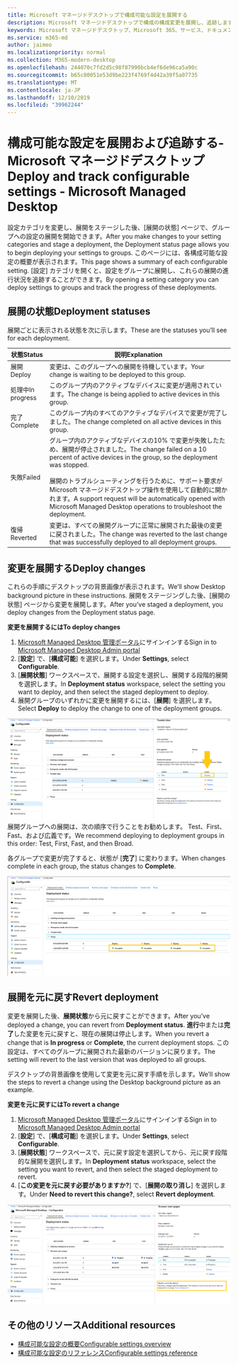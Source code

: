 ```yaml
---
title: Microsoft マネージドデスクトップで構成可能な設定を展開する
description: Microsoft マネージドデスクトップで構成の構成変更を展開し、追跡します。
keywords: Microsoft マネージドデスクトップ、Microsoft 365、サービス、ドキュメント、展開、段階的展開、構成可能な設定
ms.service: m365-md
author: jaimeo
ms.localizationpriority: normal
ms.collection: M365-modern-desktop
ms.openlocfilehash: 244070c7fd2d5c98f87990bcb4ef6de96ca5a90c
ms.sourcegitcommit: b65c80051e53d9be223f4769f4d42a39f5a07735
ms.translationtype: MT
ms.contentlocale: ja-JP
ms.lasthandoff: 12/10/2019
ms.locfileid: "39962244"
---
```

# <a name="deploy-and-track-configurable-settings---microsoft-managed-desktop"></a><span data-ttu-id="b8f53-104">構成可能な設定を展開および追跡する-Microsoft マネージドデスクトップ</span><span class="sxs-lookup"><span data-stu-id="b8f53-104">Deploy and track configurable settings - Microsoft Managed Desktop</span></span>

<span data-ttu-id="b8f53-105">設定カテゴリを変更し、展開をステージした後、[展開の状態] ページで、グループへの設定の展開を開始できます。</span><span class="sxs-lookup"><span data-stu-id="b8f53-105">After you make changes to your setting categories and stage a deployment, the Deployment status page allows you to begin deploying your settings to groups.</span></span> <span data-ttu-id="b8f53-106">このページには、各構成可能な設定の概要が表示されます。</span><span class="sxs-lookup"><span data-stu-id="b8f53-106">This page shows a summary of each configurable setting.</span></span> <span data-ttu-id="b8f53-107">[設定] カテゴリを開くと、設定をグループに展開し、これらの展開の進行状況を追跡することができます。</span><span class="sxs-lookup"><span data-stu-id="b8f53-107">By opening a setting category you can deploy settings to groups and track the progress of these deployments.</span></span>

## <a name="deployment-statuses"></a><span data-ttu-id="b8f53-108">展開の状態</span><span class="sxs-lookup"><span data-stu-id="b8f53-108">Deployment statuses</span></span> 

<span data-ttu-id="b8f53-109">展開ごとに表示される状態を次に示します。</span><span class="sxs-lookup"><span data-stu-id="b8f53-109">These are the statuses you’ll see for each deployment.</span></span>

<span data-ttu-id="b8f53-110">状態</span><span class="sxs-lookup"><span data-stu-id="b8f53-110">Status</span></span>  | <span data-ttu-id="b8f53-111">説明</span><span class="sxs-lookup"><span data-stu-id="b8f53-111">Explanation</span></span> 
--- | --- 
<span data-ttu-id="b8f53-112">展開</span><span class="sxs-lookup"><span data-stu-id="b8f53-112">Deploy</span></span> | <span data-ttu-id="b8f53-113">変更は、このグループへの展開を待機しています。</span><span class="sxs-lookup"><span data-stu-id="b8f53-113">Your change is waiting to be deployed to this group.</span></span>
<span data-ttu-id="b8f53-114">処理中</span><span class="sxs-lookup"><span data-stu-id="b8f53-114">In progress</span></span> | <span data-ttu-id="b8f53-115">このグループ内のアクティブなデバイスに変更が適用されています。</span><span class="sxs-lookup"><span data-stu-id="b8f53-115">The change is being applied to active devices in this group.</span></span> 
<span data-ttu-id="b8f53-116">完了</span><span class="sxs-lookup"><span data-stu-id="b8f53-116">Complete</span></span> | <span data-ttu-id="b8f53-117">このグループ内のすべてのアクティブなデバイスで変更が完了しました。</span><span class="sxs-lookup"><span data-stu-id="b8f53-117">The change completed on all active devices in this group.</span></span> 
<span data-ttu-id="b8f53-118">失敗</span><span class="sxs-lookup"><span data-stu-id="b8f53-118">Failed</span></span> | <span data-ttu-id="b8f53-119">グループ内のアクティブなデバイスの10% で変更が失敗したため、展開が停止されました。</span><span class="sxs-lookup"><span data-stu-id="b8f53-119">The change failed on a 10 percent of active devices in the group, so the deployment was stopped.</span></span><br><br> <span data-ttu-id="b8f53-120">展開のトラブルシューティングを行うために、サポート要求が Microsoft マネージドデスクトップ操作を使用して自動的に開かれます。</span><span class="sxs-lookup"><span data-stu-id="b8f53-120">A support request will be automatically opened with Microsoft Managed Desktop operations to troubleshoot the deployment.</span></span> 
<span data-ttu-id="b8f53-121">復帰</span><span class="sxs-lookup"><span data-stu-id="b8f53-121">Reverted</span></span> | <span data-ttu-id="b8f53-122">変更は、すべての展開グループに正常に展開された最後の変更に戻されました。</span><span class="sxs-lookup"><span data-stu-id="b8f53-122">The change was reverted to the last change that was successfully deployed to all deployment groups.</span></span>

## <a name="deploy-changes"></a><span data-ttu-id="b8f53-123">変更を展開する</span><span class="sxs-lookup"><span data-stu-id="b8f53-123">Deploy changes</span></span>

<span data-ttu-id="b8f53-124">これらの手順にデスクトップの背景画像が表示されます。</span><span class="sxs-lookup"><span data-stu-id="b8f53-124">We’ll show Desktop background picture in these instructions.</span></span> <span data-ttu-id="b8f53-125">展開をステージングした後、[展開の状態] ページから変更を展開します。</span><span class="sxs-lookup"><span data-stu-id="b8f53-125">After you’ve staged a deployment, you deploy changes from the Deployment status page.</span></span> 

<span data-ttu-id="b8f53-126">**変更を展開するには**</span><span class="sxs-lookup"><span data-stu-id="b8f53-126">**To deploy changes**</span></span>

1. <span data-ttu-id="b8f53-127">[Microsoft Managed Desktop 管理ポータル](https://aka.ms/mwaasportal)にサインインする</span><span class="sxs-lookup"><span data-stu-id="b8f53-127">Sign in to [Microsoft Managed Desktop Admin portal](https://aka.ms/mwaasportal)</span></span>
2. <span data-ttu-id="b8f53-128">[**設定**] で、[**構成可能**] を選択します。</span><span class="sxs-lookup"><span data-stu-id="b8f53-128">Under **Settings**, select **Configurable**.</span></span>
3. <span data-ttu-id="b8f53-129">[**展開状態**] ワークスペースで、展開する設定を選択し、展開する段階的展開を選択します。</span><span class="sxs-lookup"><span data-stu-id="b8f53-129">In **Deployment status** workspace, select the setting you want to deploy, and then select the staged deployment to deploy.</span></span>
4. <span data-ttu-id="b8f53-130">展開グループのいずれかに変更を展開するには、[**展開**] を選択します。</span><span class="sxs-lookup"><span data-stu-id="b8f53-130">Select **Deploy** to deploy the change to one of the deployment groups.</span></span>

<span data-ttu-id="b8f53-131">![展開状態ワークスペース。</span><span class="sxs-lookup"><span data-stu-id="b8f53-131">![Deployment status workspace.</span></span> <span data-ttu-id="b8f53-132">右側の [信頼済みサイト] ウィンドウ。</span><span class="sxs-lookup"><span data-stu-id="b8f53-132">Trusted sites pane on the right.</span></span> <span data-ttu-id="b8f53-133">[展開グループ] セクションには、[展開グループ]、[デバイス]、[状態] の3つの列があります。</span><span class="sxs-lookup"><span data-stu-id="b8f53-133">In the Deployment groups section are three columns: deployment groups, devices, and status.</span></span> <span data-ttu-id="b8f53-134">[状態] 列の [展開] が強調表示されています。](images/1deployedit.png)</span><span class="sxs-lookup"><span data-stu-id="b8f53-134">In the status column, "deploy" is highlighted.](images/1deployedit.png)</span></span>
<span data-ttu-id="b8f53-135">展開グループへの展開は、次の順序で行うことをお勧めします。 Test、First、Fast、および広義です。</span><span class="sxs-lookup"><span data-stu-id="b8f53-135">We recommend deploying to deployment groups in this order: Test, First, Fast, and then Broad.</span></span> 

<span data-ttu-id="b8f53-136">各グループで変更が完了すると、状態が [**完了**] に変わります。</span><span class="sxs-lookup"><span data-stu-id="b8f53-136">When changes complete in each group, the status changes to **Complete**.</span></span>

![更新日、バージョン、テスト、最初、高速、および広範な列を含む展開状態ワークスペース。](images/2completeedit.png)

## <a name="revert-deployment"></a><span data-ttu-id="b8f53-139">展開を元に戻す</span><span class="sxs-lookup"><span data-stu-id="b8f53-139">Revert deployment</span></span>

<span data-ttu-id="b8f53-140">変更を展開した後、**展開状態**から元に戻すことができます。</span><span class="sxs-lookup"><span data-stu-id="b8f53-140">After you’ve deployed a change, you can revert from **Deployment status**.</span></span> <span data-ttu-id="b8f53-141">**進行**中または**完了**した変更を元に戻すと、現在の展開は停止します。</span><span class="sxs-lookup"><span data-stu-id="b8f53-141">When you revert a change that is **In progress** or **Complete**, the current deployment stops.</span></span> <span data-ttu-id="b8f53-142">この設定は、すべてのグループに展開された最新のバージョンに戻ります。</span><span class="sxs-lookup"><span data-stu-id="b8f53-142">The setting will revert to the last version that was deployed to all groups.</span></span> 

<span data-ttu-id="b8f53-143">デスクトップの背景画像を使用して変更を元に戻す手順を示します。</span><span class="sxs-lookup"><span data-stu-id="b8f53-143">We’ll show the steps to revert a change using the Desktop background picture as an example.</span></span> 

<span data-ttu-id="b8f53-144">**変更を元に戻すには**</span><span class="sxs-lookup"><span data-stu-id="b8f53-144">**To revert a change**</span></span>
1. <span data-ttu-id="b8f53-145">[Microsoft Managed Desktop 管理ポータル](https://aka.ms/mwaasportal)にサインインする</span><span class="sxs-lookup"><span data-stu-id="b8f53-145">Sign in to [Microsoft Managed Desktop Admin portal](https://aka.ms/mwaasportal)</span></span>
2. <span data-ttu-id="b8f53-146">[**設定**] で、[**構成可能**] を選択します。</span><span class="sxs-lookup"><span data-stu-id="b8f53-146">Under **Settings**, select **Configurable**.</span></span>
3. <span data-ttu-id="b8f53-147">[**展開状態**] ワークスペースで、元に戻す設定を選択してから、元に戻す段階的な展開を選択します。</span><span class="sxs-lookup"><span data-stu-id="b8f53-147">In **Deployment status** workspace, select the setting you want to revert, and then select the staged deployment to revert.</span></span>
4. <span data-ttu-id="b8f53-148">[**この変更を元に戻す必要がありますか?**] で、[**展開の取り消し**] を選択します。</span><span class="sxs-lookup"><span data-stu-id="b8f53-148">Under **Need to revert this change?**, select **Revert deployment**.</span></span>

![展開状態ワークスペース。](images/3revert.png) 

## <a name="additional-resources"></a><span data-ttu-id="b8f53-152">その他のリソース</span><span class="sxs-lookup"><span data-stu-id="b8f53-152">Additional resources</span></span>
- [<span data-ttu-id="b8f53-153">構成可能な設定の概要</span><span class="sxs-lookup"><span data-stu-id="b8f53-153">Configurable settings overview</span></span>](config-setting-overview.md)
- [<span data-ttu-id="b8f53-154">構成可能な設定のリファレンス</span><span class="sxs-lookup"><span data-stu-id="b8f53-154">Configurable settings reference</span></span>](config-setting-ref.md) 
